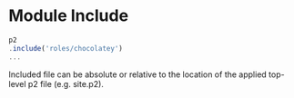 # Module Include

```javascript
p2
.include('roles/chocolatey')
...
```

Included file can be absolute or relative to the location of the applied top-level p2 file (e.g. site.p2).
